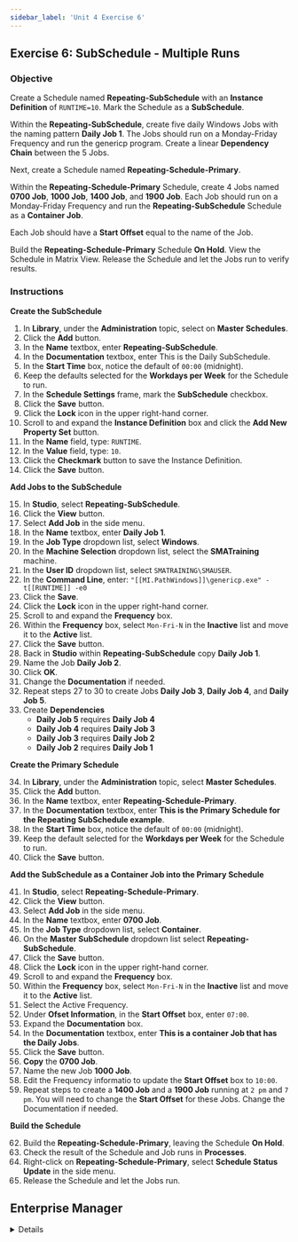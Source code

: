 ```yaml
---
sidebar_label: 'Unit 4 Exercise 6'
---
```


## Exercise 6: SubSchedule - Multiple Runs

### Objective

Create a Schedule named **Repeating-SubSchedule** with an **Instance Definition** of ```RUNTIME=10```. Mark the Schedule as a **SubSchedule**.

Within the **Repeating-SubSchedule**, create five daily Windows Jobs with the naming pattern **Daily Job 1**. The Jobs should run on a Monday-Friday Frequency and run the genericp program. Create a linear **Dependency Chain** between the 5 Jobs.

Next, create a Schedule named **Repeating-Schedule-Primary**.

Within the **Repeating-Schedule-Primary** Schedule, create 4 Jobs named **0700 Job**, **1000 Job**, **1400 Job**, and **1900 Job**. Each Job should run on a Monday-Friday Frequency and run the **Repeating-SubSchedule** Schedule as a **Container Job**.

Each Job should have a **Start Offset** equal to the name of the Job.

Build the **Repeating-Schedule-Primary** Schedule **On Hold**. View the Schedule in Matrix View. Release the Schedule and let the Jobs run to verify results.

### Instructions

**Create the SubSchedule**  

1.	In **Library**, under the **Administration** topic, select on **Master Schedules**. 
2.	Click the **Add** button. 
3.	In the **Name** textbox, enter **Repeating-SubSchedule**. 
4.	In the **Documentation** textbox, enter This is the Daily SubSchedule.
5.	In the **Start Time** box, notice the default of ```00:00``` (midnight).
6.	Keep the defaults selected for the **Workdays per Week** for the Schedule to run.
7.	In the **Schedule Settings** frame, mark the **SubSchedule** checkbox.
8.	Click the **Save** button.
9.  Click the **Lock** icon in the upper right-hand corner.
10.	Scroll to and expand the **Instance Definition** box and click the **Add New Property Set** button.
11. In the **Name** field, type: ```RUNTIME```.
12. In the **Value** field, type: ```10```.
13. Click the **Checkmark** button to save the Instance Definition.
14.	Click the **Save** button.

**Add Jobs to the SubSchedule**

15.	In **Studio**, select **Repeating-SubSchedule**. 
16.	Click the **View** button. 
17. Select **Add Job** in the side menu.
18.	In the **Name** textbox, enter **Daily Job 1**.
19.	In the **Job Type** dropdown list, select **Windows**.
20.	In the **Machine Selection** dropdown list, select the **SMATraining** machine. 
21.	In the **User ID** dropdown list, select ```SMATRAINING\SMAUSER```. 
22.	In the **Command Line**, enter:
```"[[MI.PathWindows]]\genericp.exe" -t[[RUNTIME]] -e0```
23.	Click the **Save**. 
24. Click the **Lock** icon in the upper right-hand corner.
25.	Scroll to and expand the **Frequency** box.
26.	Within the **Frequency** box, select ```Mon-Fri-N``` in the **Inactive** list and move it to the **Active** list. 
27.	Click the **Save** button.
28.	Back in **Studio** within **Repeating-SubSchedule** copy **Daily Job 1**.
29.	Name the Job **Daily Job 2**.
30.	Click **OK**.
31.	Change the **Documentation** if needed.
32.	Repeat steps 27 to 30 to create Jobs **Daily Job 3**, **Daily Job 4**, and **Daily Job 5**.
33.	Create **Dependencies**
    * **Daily Job 5** requires **Daily Job 4**
    * **Daily Job 4** requires **Daily Job 3**
    * **Daily Job 3** requires **Daily Job 2**
    * **Daily Job 2** requires **Daily Job 1**


**Create the Primary Schedule**

34.	In **Library**, under the **Administration** topic, select **Master Schedules**. 
35.	Click the **Add** button. 
36.	In the **Name** textbox, enter **Repeating-Schedule-Primary**. 
37.	In the **Documentation** textbox, enter **This is the Primary Schedule for the Repeating SubSchedule example**.
38.	In the **Start Time** box, notice the default of ```00:00``` (midnight).
39.	Keep the default selected for the **Workdays per Week** for the Schedule to run.
40.	Click the **Save** button.


**Add the SubSchedule as a Container Job into the Primary Schedule**

41.	In **Studio**, select **Repeating-Schedule-Primary**. 
42. Click the **View** button.
43.	Select **Add Job** in the side menu. 
44.	In the **Name** textbox, enter **0700 Job**. 
45.	In the **Job Type** dropdown list, select **Container**.
48.	On the **Master SubSchedule** dropdown list select **Repeating-SubSchedule**.
49.	Click the **Save** button.
50. Click the **Lock** icon in the upper right-hand corner.
51.	Scroll to and expand the **Frequency** box.
52.	Within the **Frequency** box, select ```Mon-Fri-N``` in the **Inactive** list and move it to the **Active** list. 
53. Select the Active Frequency. 
54.	Under **Ofset Information**, in the **Start Offset** box, enter ```07:00```.
55.	Expand the **Documentation** box.
56.	In the **Documentation** textbox, enter **This is a container Job that has the Daily Jobs**.
57.	Click the **Save** button.
58.	**Copy** the **0700 Job**. 
59.	Name the new Job **1000 Job**.
60. Edit the Frequency informatio to update the **Start Offset** box to ```10:00```.
61.	Repeat steps to create a **1400 Job** and a **1900 Job** running at ```2 pm``` and ```7 pm```. You will need to change the **Start Offset** for these Jobs. Change the Documentation if needed.

**Build the Schedule**

62.	Build the **Repeating-Schedule-Primary**, leaving the Schedule **On Hold**.
63.	Check the result of the Schedule and Job runs in **Processes**.
64.	Right-click on **Repeating-Schedule-Primary**, select **Schedule Status Update** in the side menu.
65. Release the Schedule and let the Jobs run.

## Enterprise Manager

<details>

:::tip [Walkthrough Video - Unit 4 Exercise 6](../static/videobasic/U4E6.mp4)

:::

**Create the SubSchedule**  

1.	Under the **Administration** topic, Double-Click on **Schedule Master**. 
2.	Click the **Add** button on the **Schedule Master** toolbar. 
3.	In the **Name** textbox, enter **Repeating-SubSchedule**. 
4.	In the **Documentation** textbox, enter This is the Daily SubSchedule.
5.	In the **Start Time** box, notice the default of ```00:00``` (midnight).
6.	Keep the defaults selected for the **Workdays per Week** for the Schedule to run.
7.	In the **Schedule Properties** frame, mark the **SubSchedule** checkbox.
8.	Click the **Save** button on the Schedule Master toolbar.
9.	Click the **Instance Definition** tab and type the **Instance** in the **Define Property Values** field: ```RUNTIME=10```
10.	Press the **Add** button 
11.	Save the **Repeating-SubSchedule** and close the Schedule Master tab.

**Add Jobs to the SubSchedule**

12.	Under the **Administration** topic, Double-Click on **Job Master**. 
13.	Select the **Repeating-SubSchedule** Schedule.
14.	Click the **Add** button on the **Job Master** toolbar. 
15.	In the **Name** textbox, enter **Daily Job 1**.
16.	In the **Job Type** drop-down list, select **Windows**.
17.	In the **Primary Machine** drop-down list, select the **SMATraining** machine. 
18.	In the **User ID** drop-down list, select ```SMATRAINING\SMAUSER```. 
19.	In the **Command Line**, type **Ctrl+F** and select the command line that looks like this:
```"[[MI.PathWindows]]\genericp.exe" -t[[RUNTIME]] -e0```
20.	Click the **Save** button on the **Job Master** toolbar. 
21.	Click the **Frequency** tab.
22.	Within the **Frequency** list frame, click the **Add** button.
23.	Click inside the option button to Use existing **Frequency**.
24.	In the **Frequency** drop-down list, select **Mon-Fri-N**. 
25.	Click **Next**.
26.	Click the **Finish** button.
27.	Add **Documentation** to the Job.
28.	On the **Job Master** toolbar, be sure you have the **Repeating-SubSchedule** selected and click the **Copy** button or press **Ctrl+Insert**. 
29.	Name the Job **Daily Job 2**.
30.	Click **OK**.
31.	Change the **Documentation** if needed.
32.	Repeat steps 27 to 30 to create Jobs **Daily Job 3**, **Daily Job 4**, and **Daily Job 5**.
33.	Close the **Job Master** tab and use **Workflow Designer** to create **Dependencies**.
34.	Close the **Workflow Designer** tab when finished.

**Create the Primary Schedule**

35.	Under the **Administration** topic, Double-Click on **Schedule Master**. 
36.	Click the **Add** button on the **Schedule Master** toolbar. 
37.	In the **Name** textbox, enter **Repeating-Schedule-Primary**. 
38.	In the **Documentation** textbox, enter **This is the Primary Schedule for the Repeating SubSchedule example**.
39.	In the **Start Time** box, notice the default of ```00:00``` (midnight).
40.	Keep the default selected for the **Workdays per Week** for the Schedule to run.
41.	Click the **Save** button on the **Schedule Master** toolbar.
42.	Close the **Schedule Master** tab.

**Add the SubSchedule as a Container Job into the Primary Schedule**

43.	Under the **Administration** topic, Double-Click on **Job Master**. 
44.	Select the **Repeating-Schedule-Primary** from the Schedule drop-down list.
45.	Click the **Add** button on the **Job Master** toolbar. 
46.	In the **Name** textbox, enter **0700 Job**. 
47.	In the **Job Type** drop-down list, select **Container**.
48.	On the **Schedule to run as SubSchedule** drop-down list select the **Repeating-SubSchedule**.
49.	Click the **Save** button on the **Job Master** toolbar.
50.	Click the **Frequency** tab.
51.	Within the **Frequency list** frame, click the **Add** button.
52.	Click inside the option button to **Use existing Frequency**.
53.	In the Frequency drop-down list, select **Mon-Fri-N**.
54.	Click **Next** and then **Finish**.
55.	In the **Start Offset** box, enter ```07:00```.
56.	Click the **Save** button on the **Job Master** toolbar.
57.	Click the **Documentation** tab.
58.	In the **Documentation** textbox, enter **This is a container Job that has the Daily Jobs**.
59.	Click the **Save** button on the **Job Master** toolbar.
60.	Still on the **Job Master** Toolbar, click the **Copy** button. 
61.	Name the Job **1000 Job**.
62.	Click **OK**.
63.	Click the **Frequency** tab.
64.	Update the **Start Offset** box to ```10:00``` and **Save** the Job.
65.	Repeat steps 59 to 63 creating a **1400 Job** and a **1900 Job** running at ```2 pm``` and ```7 pm```. You will need to change the **Start Offset** for these Jobs. Change the Documentation if needed.
66.	Close all tabs.

**Build the Schedule**

67.	Under the **Operation** topic, Double-Click **Schedule Build**.
68.	Is the SubSchedule visible? Why?
69.	Click the **Repeating-Schedule-Primary** and click the **Build** button.
70.	On the **Build Properties** screen, leave **On Hold** selected and click **OK**. This will build the Schedule for **today only**.
71.	Close the Build Schedules screen.
72.	Under **Operations**, open the **List** or **Matrix** view or use **Solution Manager** to check the results.
73.	**Release the Schedule** and let the Jobs run.

</details>